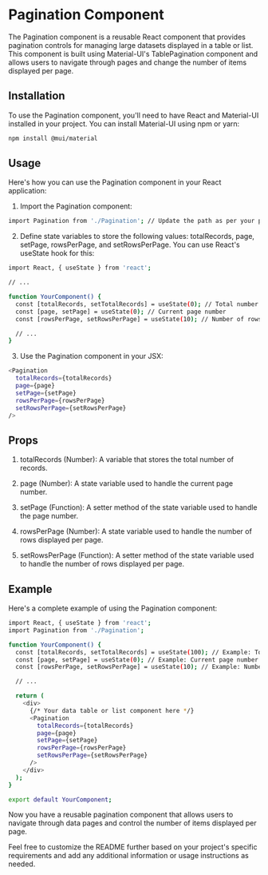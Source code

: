 # Pagination Component
The Pagination component is a reusable React component that provides pagination controls for managing large datasets displayed in a table or list. This component is built using Material-UI's TablePagination component and allows users to navigate through pages and change the number of items displayed per page.

## Installation
To use the Pagination component, you'll need to have React and Material-UI installed in your project. You can install Material-UI using npm or yarn:
```bash
npm install @mui/material
```

## Usage
Here's how you can use the Pagination component in your React application:

1. Import the Pagination component:
```bash
import Pagination from './Pagination'; // Update the path as per your project structure
```
2. Define state variables to store the following values: totalRecords, page, setPage, rowsPerPage, and setRowsPerPage. You can use React's useState hook for this:
```bash
import React, { useState } from 'react';

// ...

function YourComponent() {
  const [totalRecords, setTotalRecords] = useState(0); // Total number of records
  const [page, setPage] = useState(0); // Current page number
  const [rowsPerPage, setRowsPerPage] = useState(10); // Number of rows per page

  // ...
}
```
3. Use the Pagination component in your JSX:
```bash
<Pagination
  totalRecords={totalRecords}
  page={page}
  setPage={setPage}
  rowsPerPage={rowsPerPage}
  setRowsPerPage={setRowsPerPage}
/>
```

## Props
1. totalRecords (Number): A variable that stores the total number of records.

2. page (Number): A state variable used to handle the current page number.

3. setPage (Function): A setter method of the state variable used to handle the page number.

4. rowsPerPage (Number): A state variable used to handle the number of rows displayed per page.

5. setRowsPerPage (Function): A setter method of the state variable used to handle the number of rows displayed per page.

## Example
Here's a complete example of using the Pagination component:

```bash
import React, { useState } from 'react';
import Pagination from './Pagination';

function YourComponent() {
  const [totalRecords, setTotalRecords] = useState(100); // Example: Total number of records
  const [page, setPage] = useState(0); // Example: Current page number
  const [rowsPerPage, setRowsPerPage] = useState(10); // Example: Number of rows per page

  // ...

  return (
    <div>
      {/* Your data table or list component here */}
      <Pagination
        totalRecords={totalRecords}
        page={page}
        setPage={setPage}
        rowsPerPage={rowsPerPage}
        setRowsPerPage={setRowsPerPage}
      />
    </div>
  );
}

export default YourComponent;
```


Now you have a reusable pagination component that allows users to navigate through data pages and control the number of items displayed per page.


Feel free to customize the README further based on your project's specific requirements and add any additional information or usage instructions as needed.